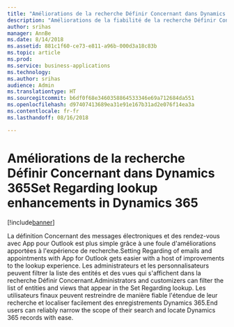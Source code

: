 ```yaml
---
title: "Améliorations de la recherche Définir Concernant dans Dynamics 365"
description: "Améliorations de la fiabilité de la recherche Définir Concernant dans Dynamics 365"
author: srihas
manager: AnnBe
ms.date: 8/14/2018
ms.assetid: 881c1f60-ce73-e811-a96b-000d3a18c83b
ms.topic: article
ms.prod: 
ms.service: business-applications
ms.technology: 
ms.author: srihas
audience: Admin
ms.translationtype: HT
ms.sourcegitcommit: b6df0f68e3460358864533346e69a712684da551
ms.openlocfilehash: d97407413689ea31e91e167b31ad2e076f14ea3a
ms.contentlocale: fr-fr
ms.lasthandoff: 08/16/2018

---
```

# <a name="set-regarding-lookup-enhancements-in-dynamics-365"></a><span data-ttu-id="1f457-103">Améliorations de la recherche Définir Concernant dans Dynamics 365</span><span class="sxs-lookup"><span data-stu-id="1f457-103">Set Regarding lookup enhancements in Dynamics 365</span></span>


[!include[banner](../../includes/banner.md)]

<span data-ttu-id="1f457-104">La définition Concernant des messages électroniques et des rendez-vous avec App pour Outlook est plus simple grâce à une foule d'améliorations apportées à l'expérience de recherche.</span><span class="sxs-lookup"><span data-stu-id="1f457-104">Setting Regarding of emails and appointments with App for Outlook gets easier with a host of improvements to the lookup experience.</span></span> <span data-ttu-id="1f457-105">Les administrateurs et les personnalisateurs peuvent filtrer la liste des entités et des vues qui s'affichent dans la recherche Définir Concernant.</span><span class="sxs-lookup"><span data-stu-id="1f457-105">Administrators and customizers can filter the list of entities and views that appear in the Set Regarding lookup.</span></span> <span data-ttu-id="1f457-106">Les utilisateurs finaux peuvent restreindre de manière fiable l'étendue de leur recherche et localiser facilement des enregistrements Dynamics 365.</span><span class="sxs-lookup"><span data-stu-id="1f457-106">End users can reliably narrow the scope of their search and locate Dynamics 365 records with ease.</span></span>

